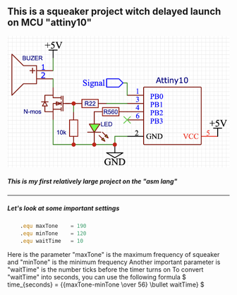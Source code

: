 ## This is a squeaker project witch delayed launch on MCU "attiny10"
![Circuit](/Pictures/sheme.png "Circuit")
##### This is my first relatively large project on the "asm lang"
----------------------------------------------------------------
##### Let's look at some important settings
```asm
    .equ maxTone    = 190
    .equ minTone    = 120
    .equ waitTime   = 10     
```
Here is the parameter "maxTone" is the maximum frequency of squeaker and "minTone" is the minimum frequency
Another important parameter is "waitTime" is the number ticks before the timer turns on
To convert "waitTime" into seconds, you can use the following formula
$
time_{seconds} = {{maxTone-minTone \over 56} \bullet waitTime}
$